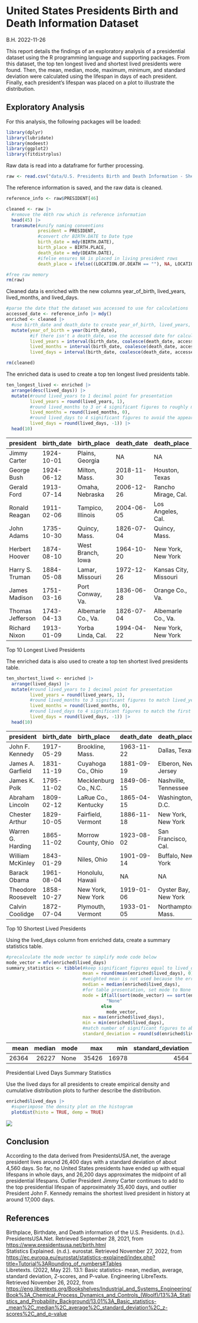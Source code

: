 United States Presidents Birth and Death Information Dataset
================
B.H.
2022-11-26

This report details the findings of an exploratory analysis of a
presidential dataset using the R programming language and supporting
packages. From this dataset, the top ten longest lived and shortest
lived presidents were found. Then, the mean, median, mode, maximum,
minimum, and standard deviation were calculated using the lifespan in
days of each president. Finally, each president’s lifespan was placed on
a plot to illustrate the distribution.

## Exploratory Analysis

For this analysis, the following packages will be loaded:

``` r
library(dplyr)
library(lubridate)
library(modeest)
library(ggplot2)
library(fitdistrplus)
```

Raw data is read into a dataframe for further processing.

``` r
raw <- read.csv("data/U.S. Presidents Birth and Death Information - Sheet1.csv")
```

The reference information is saved, and the raw data is cleaned.

``` r
reference_info <- raw$PRESIDENT[46]

cleaned <- raw |>
  #remove the 46th row which is reference information
  head(45) |>
  transmute(#unify naming conventions
            president = PRESIDENT,
            #convert chr BIRTH.DATE to Date type
            birth_date = mdy(BIRTH.DATE),
            birth_place = BIRTH.PLACE,
            death_date = mdy(DEATH.DATE),
            #ifelse ensures NA is placed in living president rows
            death_place = ifelse((LOCATION.OF.DEATH == ""), NA, LOCATION.OF.DEATH))

#free raw memory
rm(raw)
```

Cleaned data is enriched with the new columns year_of_birth,
lived_years, lived_months, and lived_days.

``` r
#parse the date that the dataset was accessed to use for calculations
accessed_date <- reference_info |> mdy()
enriched <- cleaned |>
  #use birth_date and death_date to create year_of_birth, lived_years, lived_months, and lived_days columns
  mutate(year_of_birth = year(birth_date), 
         #if there isn't a death_date, use the accessed date for calculation completion
         lived_years = interval(birth_date, coalesce(death_date, accessed_date)) / years(1),
         lived_months = interval(birth_date, coalesce(death_date, accessed_date)) / months(1),
         lived_days = interval(birth_date, coalesce(death_date, accessed_date)) / days(1))

rm(cleaned)
```

The enriched data is used to create a top ten longest lived presidents
table.

``` r
ten_longest_lived <- enriched |>
  arrange(desc(lived_days)) |>
  mutate(#round lived_years to 1 decimal point for presentation
         lived_years = round(lived_years, 1),
         #round lived_months to 3 or 4 significant figures to roughly match lived_years
         lived_months = round(lived_months, 0),
         #round lived_days to 4 significant figures to avoid the appearance of false equality
         lived_days = round(lived_days, -1)) |>
  head(10)
```

| president        | birth_date | birth_place        | death_date | death_place           | year_of_birth | lived_years | lived_months | lived_days |
|:-----------------|:-----------|:-------------------|:-----------|:----------------------|--------------:|------------:|-------------:|-----------:|
| Jimmy Carter     | 1924-10-01 | Plains, Georgia    | NA         | NA                    |          1924 |        97.0 |         1164 |      35430 |
| George Bush      | 1924-06-12 | Milton, Mass.      | 2018-11-30 | Houston, Texas        |          1924 |        94.5 |         1134 |      34500 |
| Gerald Ford      | 1913-07-14 | Omaha, Nebraska    | 2006-12-26 | Rancho Mirage, Cal.   |          1913 |        93.5 |         1121 |      34130 |
| Ronald Reagan    | 1911-02-06 | Tampico, Illinois  | 2004-06-05 | Los Angeles, Cal.     |          1911 |        93.3 |         1120 |      34090 |
| John Adams       | 1735-10-30 | Quincy, Mass.      | 1826-07-04 | Quincy, Mass.         |          1735 |        90.7 |         1088 |      33120 |
| Herbert Hoover   | 1874-08-10 | West Branch, Iowa  | 1964-10-20 | New York, New York    |          1874 |        90.2 |         1082 |      32940 |
| Harry S. Truman  | 1884-05-08 | Lamar, Missouri    | 1972-12-26 | Kansas City, Missouri |          1884 |        88.6 |         1064 |      32370 |
| James Madison    | 1751-03-16 | Port Conway, Va.   | 1836-06-28 | Orange Co., Va.       |          1751 |        85.3 |         1023 |      31150 |
| Thomas Jefferson | 1743-04-13 | Albemarle Co., Va. | 1826-07-04 | Albemarle Co., Va.    |          1743 |        83.2 |          999 |      30400 |
| Richard Nixon    | 1913-01-09 | Yorba Linda, Cal.  | 1994-04-22 | New York, New York    |          1913 |        81.3 |          975 |      29690 |

Top 10 Longest Lived Presidents

The enriched data is also used to create a top ten shortest lived
presidents table.

``` r
ten_shortest_lived <- enriched |>
  arrange(lived_days) |>
  mutate(#round lived_years to 1 decimal point for presentation
         lived_years = round(lived_years, 1),
         #round lived_months to 3 significant figures to match lived_years
         lived_months = round(lived_months, 0),
         #round lived_days to 4 significant figures to match the first table
         lived_days = round(lived_days, -1)) |>
  head(10)
```

| president          | birth_date | birth_place           | death_date | death_place          | year_of_birth | lived_years | lived_months | lived_days |
|:-------------------|:-----------|:----------------------|:-----------|:---------------------|--------------:|------------:|-------------:|-----------:|
| John F. Kennedy    | 1917-05-29 | Brookline, Mass.      | 1963-11-22 | Dallas, Texas        |          1917 |        46.5 |          558 |      16980 |
| James A. Garfield  | 1831-11-19 | Cuyahoga Co., Ohio    | 1881-09-19 | Elberon, New Jersey  |          1831 |        49.8 |          598 |      18200 |
| James K. Polk      | 1795-11-02 | Mecklenburg Co., N.C. | 1849-06-15 | Nashville, Tennessee |          1795 |        53.6 |          643 |      19580 |
| Abraham Lincoln    | 1809-02-12 | LaRue Co., Kentucky   | 1865-04-15 | Washington, D.C.     |          1809 |        56.2 |          674 |      20520 |
| Chester Arthur     | 1829-10-05 | Fairfield, Vermont    | 1886-11-18 | New York, New York   |          1829 |        57.1 |          685 |      20860 |
| Warren G. Harding  | 1865-11-02 | Morrow County, Ohio   | 1923-08-02 | San Francisco, Cal.  |          1865 |        57.7 |          693 |      21090 |
| William McKinley   | 1843-01-29 | Niles, Ohio           | 1901-09-14 | Buffalo, New York    |          1843 |        58.6 |          704 |      21410 |
| Barack Obama       | 1961-08-04 | Honolulu, Hawaii      | NA         | NA                   |          1961 |        60.2 |          722 |      21970 |
| Theodore Roosevelt | 1858-10-27 | New York, New York    | 1919-01-06 | Oyster Bay, New York |          1858 |        60.2 |          722 |      21980 |
| Calvin Coolidge    | 1872-07-04 | Plymouth, Vermont     | 1933-01-05 | Northampton, Mass.   |          1872 |        60.5 |          726 |      22100 |

Top 10 Shortest Lived Presidents

Using the lived_days column from enriched data, create a summary
statistics table.

``` r
#precalculate the mode vector to simplify mode code below
mode_vector = mfv(enriched$lived_days)
summary_statistics <- tibble(#keep significant figures equal to lived_days underlying data
                             mean = round(mean(enriched$lived_days), 0),
                             #weighted mean is not used because the error associated with each measurement is unknown
                             median = median(enriched$lived_days),
                             #for table presentation, set mode to None when the mode returned is all of the lived_days
                             mode = if(all(sort(mode_vector) == sort(enriched$lived_days)))
                                      "None"
                                    else
                                      mode_vector,
                             max = max(enriched$lived_days),
                             min = min(enriched$lived_days),
                             #match number of significant figures to above results
                             standard_deviation = round(sd(enriched$lived_days), 1))
```

|  mean | median | mode |   max |   min | standard_deviation |
|------:|-------:|:-----|------:|------:|-------------------:|
| 26364 |  26227 | None | 35426 | 16978 |               4564 |

Presidential Lived Days Summary Statistics

Use the lived days for all presidents to create empirical density and
cumulative distribution plots to further describe the distribution.

``` r
enriched$lived_days |>
  #superimpose the density plot on the histogram
  plotdist(histo = TRUE, demp = TRUE)
```

![](plots/distribution-1.png)<!-- -->

## Conclusion

According to the data derived from PresidentsUSA.net, the average
president lives around 26,400 days with a standard deviation of about
4,560 days. So far, no United States presidents have ended up with equal
lifespans in whole days, and 26,200 days approximates the midpoint of
all presidential lifespans. Outlier President Jimmy Carter continues to
add to the top presidential lifespan of approximately 35,400 days, and
outlier President John F. Kennedy remains the shortest lived president
in history at around 17,000 days.

## References

Birthplace, Birthdate, and Death information of the U.S. Presidents.
(n.d.). PresidentsUSA.Net. Retrieved September 28, 2021, from
<https://www.presidentsusa.net/birth.html>  
Statistics Explained. (n.d.). eurostat. Retrieved November 27, 2022,
from
<https://ec.europa.eu/eurostat/statistics-explained/index.php?title=Tutorial%3ARounding_of_numbers#Tables>  
Libretexts. (2022, May 22). 13.1: Basic statistics- mean, median,
average, standard deviation, Z-scores, and P-value. Engineering
LibreTexts. Retrieved November 26, 2022, from
<https://eng.libretexts.org/Bookshelves/Industrial_and_Systems_Engineering/Book%3A_Chemical_Process_Dynamics_and_Controls_(Woolf)/13%3A_Statistics_and_Probability_Background/13.01%3A_Basic_statistics-_mean%2C_median%2C_average%2C_standard_deviation%2C_z-scores%2C_and_p-value>
